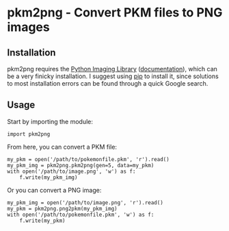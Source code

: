 # pkm2png - Convert PKM files to PNG images

## Installation

pkm2png requires the [Python Imaging Library][0] ([documentation][1]), which
can be a very finicky installation. I suggest using [pip][2] to install it,
since solutions to most installation errors can be found through a quick
Google search.

[0]: http://www.pythonware.com/products/pil/
[1]: http://www.pythonware.com/library/pil/handbook/index.htm
[2]: http://pypi.python.org/pypi/pip

## Usage

Start by importing the module:

    import pkm2png

From here, you can convert a PKM file:

    my_pkm = open('/path/to/pokemonfile.pkm', 'r').read()
    my_pkm_img = pkm2png.pkm2png(gen=5, data=my_pkm)
    with open('/path/to/image.png', 'w') as f:
        f.write(my_pkm_img)

Or you can convert a PNG image:

    my_pkm_img = open('/path/to/image.png', 'r').read()
    my_pkm = pkm2png.png2pkm(my_pkm_img)
    with open('/path/to/pokemonfile.pkm', 'w') as f:
        f.write(my_pkm)